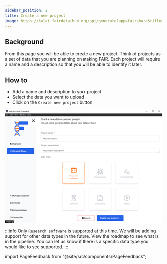 ```yaml
---
sidebar_position: 2
title: Create a new project
image: https://kalai.fairdataihub.org/api/generate?app=fairshare&title=Create%20a%20new%20project&description=Curate%20and%20Share%20%7C%20Projects&org=fairdataihub
---
```


## Background

From this page you will be able to create a new project. Think of projects as a set of data that you are planning on making FAIR. Each project will require a name and a description so that you will be able to identify it later.

## How to

- Add a name and description to your project
- Select the data you want to upload
- Click on the `Create new project` button

![](./images/createNewProject.png)

:::info
Only `Research software` is supported at this time. We will be adding support for other data types in the future. View the roadmap to see what is in the pipeline. You can let us know if there is a specific data type you would like to see supported.
:::

import PageFeedback from "@site/src/components/PageFeedback";

<PageFeedback />
